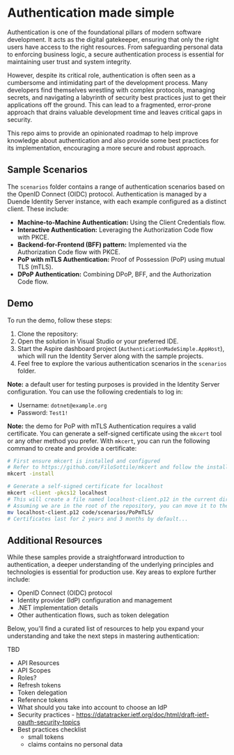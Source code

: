 # Authentication made simple
Authentication is one of the foundational pillars of modern software development. It acts as the digital gatekeeper, ensuring that only the right users have access to the right resources. From safeguarding personal data to enforcing business logic, a secure authentication process is essential for maintaining user trust and system integrity.

However, despite its critical role, authentication is often seen as a cumbersome and intimidating part of the development process. Many developers find themselves wrestling with complex protocols, managing secrets, and navigating a labyrinth of security best practices just to get their applications off the ground. This can lead to a fragmented, error-prone approach that drains valuable development time and leaves critical gaps in security.

This repo aims to provide an opinionated roadmap to help improve knowledge about authentication and also provide some best practices for its implementation, encouraging a more secure and robust approach.

## Sample Scenarios
The `scenarios` folder contains a range of authentication scenarios based on the OpenID Connect (OIDC) protocol. Authentication is managed by a Duende Identity Server instance, with each example configured as a distinct client. These include:
- **Machine-to-Machine Authentication:** Using the Client Credentials flow.
- **Interactive Authentication:** Leveraging the Authorization Code flow with PKCE.
- **Backend-for-Frontend (BFF) pattern:** Implemented via the Authorization Code flow with PKCE.
- **PoP with mTLS Authentication:** Proof of Possession (PoP) using mutual TLS (mTLS).
- **DPoP Authentication:** Combining DPoP, BFF, and the Authorization Code flow.

## Demo

To run the demo, follow these steps:
1. Clone the repository:
2. Open the solution in Visual Studio or your preferred IDE.
3. Start the Aspire dashboard project (`AuthenticationMadeSimple.AppHost`), which will run the Identity Server along with the sample projects.
4. Feel free to explore the various authentication scenarios in the `scenarios` folder.


**Note:** a default user for testing purposes is provided in the Identity Server configuration. You can use the following credentials to log in:
  - Username: `dotnet@example.org`
  - Password: `Test1!`

**Note:** the demo for PoP with mTLS Authentication requires a valid certificate. You can generate a self-signed certificate using the `mkcert` tool or any other method you prefer. With `mkcert`, you can run the following command to create and provide a certificate:
```bash
# First ensure mkcert is installed and configured
# Refer to https://github.com/FiloSottile/mkcert and follow the installation instructions for your platform.
mkcert -install

# Generate a self-signed certificate for localhost
mkcert -client -pkcs12 localhost
# This will create a file named localhost-client.p12 in the current directory.
# Assuming we are in the root of the repository, you can move it to the code/scenarios/PoPmTLS folder:
mv localhost-client.p12 code/scenarios/PoPmTLS/
# Certificates last for 2 years and 3 months by default...
```

## Additional Resources
While these samples provide a straightforward introduction to authentication, a deeper understanding of the underlying principles and technologies is essential for production use. Key areas to explore further include:
- OpenID Connect (OIDC) protocol
- Identity provider (IdP) configuration and management
- .NET implementation details
- Other authentication flows, such as token delegation

Below, you'll find a curated list of resources to help you expand your understanding and take the next steps in mastering authentication:

TBD
- API Resources
- API Scopes 
- Roles?
- Refresh tokens
- Token delegation
- Reference tokens
- What should you take into account to choose an IdP
- Security practices - https://datatracker.ietf.org/doc/html/draft-ietf-oauth-security-topics
- Best practices checklist
  - small tokens
  - claims contains no personal data
